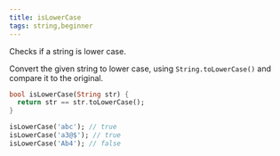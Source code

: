 ```yaml
---
title: isLowerCase
tags: string,beginner
---
```


Checks if a string is lower case.

Convert the given string to lower case, using `String.toLowerCase()` and compare it to the original.

```dart
bool isLowerCase(String str) {
  return str == str.toLowerCase();
}
```

```dart
isLowerCase('abc'); // true
isLowerCase('a3@$'); // true
isLowerCase('Ab4'); // false
```
